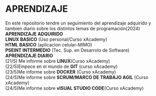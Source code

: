 # APRENDIZAJE
En este repositorio tendre un seguimiento del aprendizaje adquirido y tambien diario sobre los distintos temas de programación(2024) <br>
<strong>APRENDIZAJE ADQUIRIDO</strong><br>
<strong>LINUX BASICO</strong> (Uso personal/Curso xAcademy) <br>
<strong>HTML BASICO</strong> (aplicacion celular-MIMO) <br>
<strong>PSEINT INTERMEDIO</strong> (Tec. Sup. en Desarrolo de Software) <br>
<strong>APRENDIZAJE DIARIO</strong> <br>
(21/5) Me informe sobre <strong>LINUX</strong>(Curso xAcademy)<br>
(22/5)Empece en el mundo de <strong>GIT</strong> (curso xAcademy) <br>
(23/5)Me informe sobre <strong>DOCKER</strong> (Curso  xAcademy) <br>
(24/5)Me informe sobre <strong>SCRUM/MARCO DE TRABAJO AGIL</strong> (Curso xAcademy) <br>
(24/5)Me informe sobre <strong>vISUAL STUDIO CODE</strong>(Curso xAcademy)<br> 
